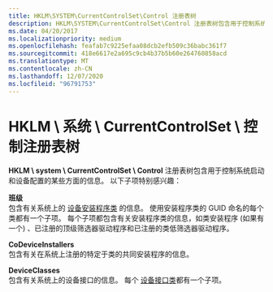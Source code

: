 ```yaml
---
title: HKLM\SYSTEM\CurrentControlSet\Control 注册表树
description: HKLM\SYSTEM\CurrentControlSet\Control 注册表树包含用于控制系统启动和设备配置的某些方面的信息。
ms.date: 04/20/2017
ms.localizationpriority: medium
ms.openlocfilehash: feafab7c9225efaa08dcb2efb509c36babc361f7
ms.sourcegitcommit: 418e6617e2a695c9cb4b37b5b60e264760858acd
ms.translationtype: MT
ms.contentlocale: zh-CN
ms.lasthandoff: 12/07/2020
ms.locfileid: "96791753"
---
```

# <a name="hklmsystemcurrentcontrolsetcontrol-registry-tree"></a>HKLM \\ 系统 \\ CurrentControlSet \\ 控制注册表树





**HKLM \\ system \\ CurrentControlSet \\ Control** 注册表树包含用于控制系统启动和设备配置的某些方面的信息。 以下子项特别感兴趣：

<a href="" id="class"></a>**班级**  
包含有关系统上的 [设备安装程序类](./overview-of-device-setup-classes.md) 的信息。 使用安装程序类的 GUID 命名的每个类都有一个子项。 每个子项都包含有关安装程序类的信息，如类安装程序 (如果有一个) 、已注册的顶级筛选器驱动程序和已注册的类低筛选器驱动程序。

<a href="" id="codeviceinstallers"></a>**CoDeviceInstallers**  
包含有关在系统上注册的特定于类的共同安装程序的信息。

<a href="" id="deviceclasses"></a>**DeviceClasses**  
包含有关系统上的设备接口的信息。 每个 [设备接口类](./overview-of-device-interface-classes.md)都有一个子项。

 

